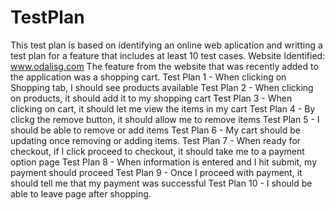 # TestPlan
This test plan is based on identifying an online web aplication and writting a test plan for a feature that includes at least 10 test cases.
Website Identified: www.odalisg.com
The feature from the website that was recently added to the application was a shopping cart.
Test Plan 1 - When clicking on Shopping tab, I should see products available
Test Plan 2 - When clicking on products, it should add it to my shopping cart
Test Plan 3 - When clicking on cart, it should let me view the items in my cart
Test Plan 4 - By clickg the remove button, it should allow me to remove items
Test Plan 5 - I should be able to  remove or add items
Test Plan 6 - My cart should be updating once removing or adding items.
Test Plan 7 - When ready for checkout, if I click proceed to checkout, it should take me to a payment option page
Test Plan 8 - When information is entered and I hit submit, my payment should proceed
Test Plan 9 - Once I proceed with payment, it should tell me that my payment was successful
Test Plan 10 - I should be able to leave page after shopping.
